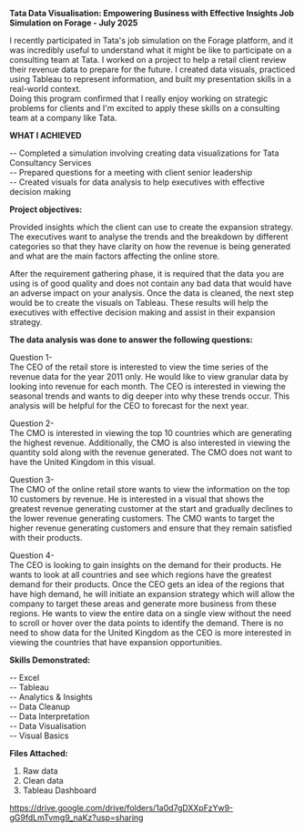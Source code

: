 **Tata Data Visualisation: Empowering Business with Effective Insights Job Simulation on Forage - July 2025**

I recently participated in Tata's job simulation on the Forage platform, and it was incredibly useful to understand what it might be like to participate on a consulting team at Tata.
I worked on a project to help a retail client review their revenue data to prepare for the future. I created data visuals, practiced using Tableau to represent information, and built my presentation skills in a real-world context.  
Doing this program confirmed that I really enjoy working on strategic problems for clients and I'm excited to apply these skills on a consulting team at a company like Tata. 

**WHAT I ACHIEVED**

-- Completed a simulation involving creating data visualizations for Tata Consultancy Services  
-- Prepared questions for a meeting with client senior leadership  
-- Created visuals for data analysis to help executives with effective decision making  

**Project objectives:**

Provided insights which the client can use to create the expansion strategy. The executives want to analyse the trends and the breakdown by different categories so that they have clarity on how the revenue is being generated and what are the main factors affecting the online store.

After the requirement gathering phase, it is required that the data you are using is of good quality and does not contain any bad data that would have an adverse impact on your analysis. Once the data is cleaned, the next step would be to create the visuals on Tableau. These results will help the executives with effective decision making and assist in their expansion strategy.


**The data analysis was done to answer the following questions:**

Question 1-   
The CEO of the retail store is interested to view the time series of the revenue data for the year 2011 only. He would like to view granular data by looking into revenue for each month. The CEO is interested in viewing the seasonal trends and wants to dig deeper into why these trends occur. This analysis will be helpful for the CEO to forecast for the next year.

Question 2-  
The CMO is interested in viewing the top 10 countries which are generating the highest revenue. Additionally, the CMO is also interested in viewing the quantity sold along with the revenue generated. The CMO does not want to have the United Kingdom in this visual.

Question 3-  
The CMO of the online retail store wants to view the information on the top 10 customers by revenue. He is interested in a visual that shows the greatest revenue generating customer at the start and gradually declines to the lower revenue generating customers. The CMO wants to target the higher revenue generating customers and ensure that they remain satisfied with their products.

Question 4-  
The CEO is looking to gain insights on the demand for their products. He wants to look at all countries and see which regions have the greatest demand for their products. Once the CEO gets an idea of the regions that have high demand, he will initiate an expansion strategy which will allow the company to target these areas and generate more business from these regions. He wants to view the entire data on a single view without the need to scroll or hover over the data points to identify the demand. There is no need to show data for the United Kingdom as the CEO is more interested in viewing the countries that have expansion opportunities.

**Skills Demonstrated:**

-- Excel  
-- Tableau  
-- Analytics & Insights  
-- Data Cleanup  
-- Data Interpretation  
-- Data Visualisation  
-- Visual Basics

**Files Attached:**
1) Raw data
2) Clean data
3) Tableau Dashboard

https://drive.google.com/drive/folders/1a0d7gDXXpFzYw9-gG9fdLmTvmg9_naKz?usp=sharing
